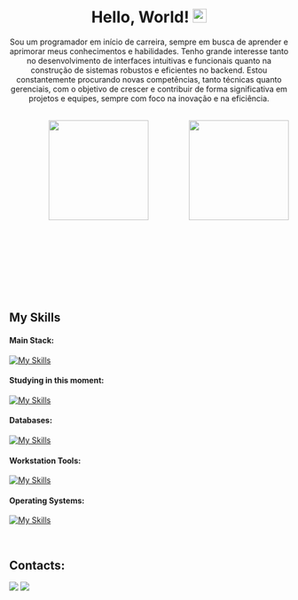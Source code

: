 <div align="center">
   <h1>Hello, World! <img src="https://media.giphy.com/media/hvRJCLFzcasrR4ia7z/giphy.gif" width="25px"> </h1>
</div>



<p align="center">Sou um programador em início de carreira, sempre em busca de aprender e aprimorar meus conhecimentos e habilidades. Tenho grande interesse tanto no desenvolvimento de interfaces intuitivas e funcionais quanto na construção de sistemas robustos e eficientes no backend. Estou constantemente procurando novas competências, tanto técnicas quanto gerenciais, com o objetivo de crescer e contribuir de forma significativa em projetos e equipes, sempre com foco na inovação e na eficiência.</p>&nbsp;

<div  align="center" style="margin-bottom:100px">
  <img  height="180em" src="https://github-readme-stats.vercel.app/api?username=juanalenca&show_icons=true&theme=midnight-purple&include_all_commits=true&count_private=true"/>
  <img align="right" height="180em" src="https://github-readme-stats.vercel.app/api/top-langs/?username=juanalenca&layout=compact&langs_count=6&theme=midnight-purple&cache_seconds=1800"/>
</div>
 
<br>
<br>

## My Skills

#### Main Stack:

[![My Skills](https://skillicons.dev/icons?i=js,py,html,css,nodejs)](https://skillicons.dev)


#### Studying in this moment:

[![My Skills](https://skillicons.dev/icons?i=java,spring,react,tailwind)](https://skillicons.dev)


#### Databases:

[![My Skills](https://skillicons.dev/icons?i=mysql,mongodb,postgres)](https://skillicons.dev)


#### Workstation Tools:

[![My Skills](https://skillicons.dev/icons?i=vscode,idea,eclipse)](https://skillicons.dev)


#### Operating Systems:

[![My Skills](https://skillicons.dev/icons?i=windows,linux)](https://skillicons.dev)

<br>

## Contacts:

<div> 
<a href="https://www.linkedin.com/in/juan-alencar-de-barros/" target="_blank"><img src="https://skillicons.dev/icons?i=linkedin"  target="_blank"></a>
<a href = "mailto:contato.juanbarrosdev@gmail.com"> <img src="https://skillicons.dev/icons?i=gmail" target="_blank"></a>
</div>
